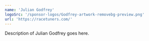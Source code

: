 ```yaml
---
name: 'Julian Godfrey'
logoSrc: '/sponsor-logos/Godfrey-artwork-removebg-preview.png'
url: 'https://racetuners.com/'
---
```

Description of Julian Godfrey goes here.